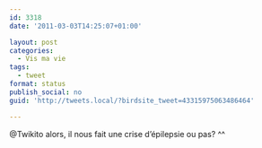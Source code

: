 ```yaml
---
id: 3318
date: '2011-03-03T14:25:07+01:00'

layout: post
categories:
  - Vis ma vie
tags:
  - tweet
format: status
publish_social: no
guid: 'http://tweets.local/?birdsite_tweet=43315975063486464'

---
```


@Twikito alors, il nous fait une crise d’épilepsie ou pas? ^^